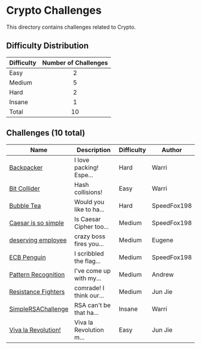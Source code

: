# Crypto Challenges
This directory contains challenges related to Crypto.

## Difficulty Distribution
| Difficulty | Number of Challenges |
| ---------- |:--------------------:|
| Easy | 2 |
| Medium | 5 |
| Hard | 2 |
| Insane | 1 |
| Total | 10 |

## Challenges (10 total)
| Name | Description | Difficulty | Author |
| ---- | ----------- | ---------- | ------ |
| [Backpacker](<./Backpacker>) | I love packing! Espe... | Hard | Warri |
| [Bit Collider](<./Bit Collider>) | Hash collisions! | Easy | Warri |
| [Bubble Tea](<./Bubble Tea>) | Would you like to ha... | Hard | SpeedFox198 |
| [Caesar is so simple](<./Caesar is so simple>) | Is Caesar Cipher too... | Medium | SpeedFox198 |
| [deserving employee](<./deserving employee>) | crazy boss fires you... | Medium | Eugene |
| [ECB Penguin](<./ECB Penguin>) | I scribbled the flag... | Medium | SpeedFox198 |
| [Pattern Recognition](<./Pattern Recognition>) | I've come up with my... | Medium | Andrew |
| [Resistance Fighters](<./Resistance Fighters>) | comrade! I think our... | Medium | Jun Jie |
| [SimpleRSAChallenge](<./SimpleRSAChallenge>) | RSA can't be that ha... | Insane | Warri |
| [Viva la Revolution!](<./Viva la Revolution!>) | Viva la Revolution m... | Easy | Jun Jie |
